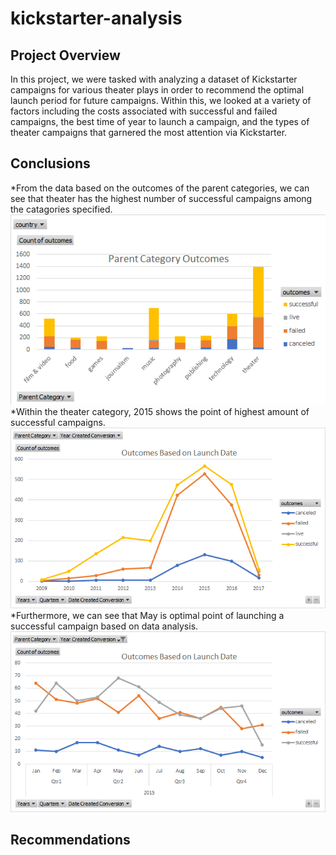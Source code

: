 # kickstarter-analysis
## Project Overview
In this project, we were tasked with analyzing a dataset of Kickstarter campaigns for various theater plays in order to recommend the optimal launch period for future campaigns. Within this, we looked at a variety of factors including the costs associated with successful and failed campaigns, the best time of year to launch a campaign, and the types of theater campaigns that garnered the most attention via Kickstarter.  
## Conclusions
*From the data based on the outcomes of the parent categories, we can see that theater has the highest number of successful campaigns among the catagories specified. 
![](https://github.com/Stewartsl17/kickstarter-analysis/blob/master/Parent%20Category.png)
*Within the theater category, 2015 shows the point of highest amount of successful campaigns. 
![](https://github.com/Stewartsl17/kickstarter-analysis/blob/master/Outcomes.png)
*Furthermore, we can see that May is optimal point of launching a successful campaign based on data analysis.
![](https://github.com/Stewartsl17/kickstarter-analysis/blob/master/Outcomes%20-%20By%20Quarter.png)
## Recommendations

